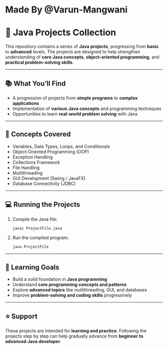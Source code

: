 # Made By @Varun-Mangwani

# 🚀 Java Projects Collection

This repository contains a series of **Java projects**, progressing from **basic** to **advanced** levels.
The projects are designed to help strengthen understanding of **core Java concepts**, **object-oriented programming**, and **practical problem-solving skills**.

---

## 📚 What You’ll Find

* A progression of projects from **simple programs** to **complex applications**
* Implementation of **various Java concepts** and programming techniques
* Opportunities to learn **real-world problem solving** with Java

---

## 🧠 Concepts Covered

* Variables, Data Types, Loops, and Conditionals
* Object-Oriented Programming (OOP)
* Exception Handling
* Collections Framework
* File Handling
* Multithreading
* GUI Development (Swing / JavaFX)
* Database Connectivity (JDBC)

---

## 💻 Running the Projects

1. Compile the Java file:

   ```bash
   javac ProjectFile.java
   ```

2. Run the compiled program:

   ```bash
   java ProjectFile
   ```

---

## 🧩 Learning Goals

* Build a solid foundation in **Java programming**
* Understand **core programming concepts and patterns**
* Explore **advanced topics** like multithreading, GUI, and databases
* Improve **problem-solving and coding skills** progressively

---

## ⭐ Support

These projects are intended for **learning and practice**.
Following the projects step by step can help gradually advance from **beginner to advanced Java developer**.
